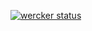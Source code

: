 [![wercker status](https://app.wercker.com/status/73bb300151d65ba94787a0b541e0d8c4/s/master "wercker status")](https://app.wercker.com/project/byKey/73bb300151d65ba94787a0b541e0d8c4)
